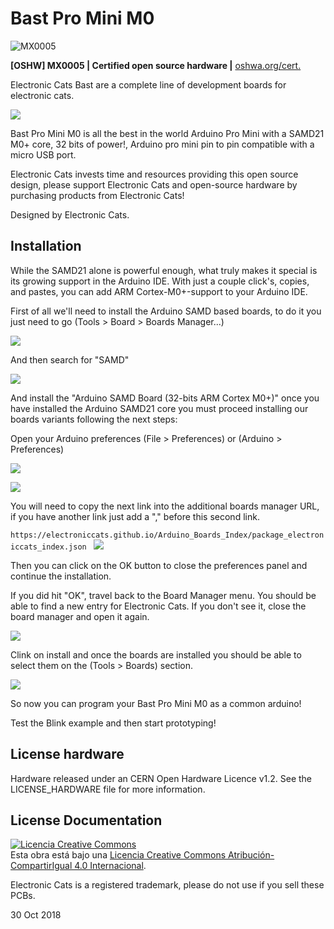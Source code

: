 # Bast Pro Mini M0

![MX0005](https://github.com/ElectronicCats/Bast-Pro-Mini-M0/raw/master/mx00005.png)

**[OSHW] MX0005 | Certified open source hardware |** [oshwa.org/cert.](https://www.oshwa.org/cert)


Electronic Cats Bast are a complete line of development boards for electronic cats.

![](https://raw.githubusercontent.com/ElectronicCats/Bast-Pro-Mini-M0/master/Hw/render_2.png)


Bast Pro Mini M0 is all the best in the world Arduino Pro Mini with a SAMD21 M0+ core, 32 bits of power!, Arduino pro mini pin to pin compatible with a micro USB port.

Electronic Cats invests time and resources providing this open source design, please support Electronic Cats and open-source hardware by purchasing products from Electronic Cats!

Designed by Electronic Cats.

## Installation

While the SAMD21 alone is powerful enough, what truly makes it special is its growing support in the Arduino IDE. With just a couple click's, copies, and pastes, you can add ARM Cortex-M0+-support to your Arduino IDE. 

First of all we'll need to install the Arduino SAMD based boards, to do it you just need to go (Tools > Board > Boards Manager...)

![](https://raw.githubusercontent.com/ElectronicCats/Bast-Pro-Mini-M0/master/docs/images/1_openBoardManager.png)

And then search for "SAMD"

![](https://raw.githubusercontent.com/ElectronicCats/Bast-Pro-Mini-M0/master/docs/images/2_boardManager.png)

And install the "Arduino SAMD Board (32-bits ARM Cortex M0+)" once you have installed the Arduino SAMD21 core you must proceed installing our boards variants following the next steps:

Open your Arduino preferences (File > Preferences) or (Arduino > Preferences)

![](https://raw.githubusercontent.com/ElectronicCats/Bast-Pro-Mini-M0/master/docs/images/3_openPreferences.png)

![](https://raw.githubusercontent.com/ElectronicCats/Bast-Pro-Mini-M0/master/docs/images/4_preferences.png
)

You will need to copy the next link into the additional boards manager URL, if you have another link just add a "," before this second link.

`https://electroniccats.github.io/Arduino_Boards_Index/package_electroniccats_index.json
`
![](https://raw.githubusercontent.com/ElectronicCats/Bast-Pro-Mini-M0/master/docs/images/5_copiedLink.png)

Then you can click on the OK button to close the preferences panel and continue the installation.

If you did hit "OK", travel back to the Board Manager menu. You should be able to find a new entry for Electronic Cats. If you don't see it, close the board manager and open it again.

![](https://raw.githubusercontent.com/ElectronicCats/Bast-Pro-Mini-M0/master/docs/images/6_ecBoards.png)

Clink on install and once the boards are installed you should be able to select them on the (Tools > Boards) section.

![](https://raw.githubusercontent.com/ElectronicCats/Bast-Pro-Mini-M0/master/docs/images/7_bastInstalled.png)

So now you can program your Bast Pro Mini M0 as a common arduino!

Test the Blink example and then start prototyping!  

## License hardware

Hardware released under an CERN Open Hardware Licence v1.2. See the LICENSE_HARDWARE file for more information.

## License Documentation 
<a rel="license" href="http://creativecommons.org/licenses/by-sa/4.0/"><img alt="Licencia Creative Commons" style="border-width:0" src="https://i.creativecommons.org/l/by-sa/4.0/88x31.png" /></a><br />Esta obra está bajo una <a rel="license" href="http://creativecommons.org/licenses/by-sa/4.0/">Licencia Creative Commons Atribución-CompartirIgual 4.0 Internacional</a>.

Electronic Cats is a registered trademark, please do not use if you sell these PCBs.

30 Oct 2018
